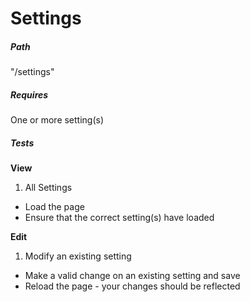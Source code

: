 # Settings

##### Path
"/settings"

##### Requires
One or more setting(s)

##### Tests
**View**

1. All Settings
  * Load the page
  * Ensure that the correct setting(s) have loaded

**Edit**

1. Modify an existing setting
  * Make a valid change on an existing setting and save
  * Reload the page - your changes should be reflected
